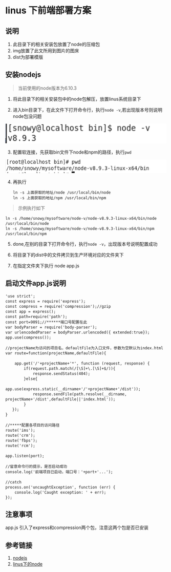 # linus 下前端部署方案 #

## 说明 ##
1. 此目录下的相关安装包放置了node的压缩包
2. img放置了此文所用到图片的图床
3. dist为部署模版

## 安装nodejs ##
>当前使用的node版本为6.10.3

1. 将此目录下的相关安装包中的node包解压，放置linus系统目录下


2. 进入bin目录下，在此文件下打开命令行，执行`node -v`,若出现版本号则说明node包没问题

![执行命令后img1](https://github.com/snowyYU/linus-deploy-FE/raw/master/img/img1.png)

3. 配置软连接，先获取bin文件下node和npm的路径，执行`pwd`

![执行命令后img2](https://github.com/snowyYU/linus-deploy-FE/raw/master/img/img2.png)

4. 再执行
    ```
    ln -s 上面获取的地址/node /usr/local/bin/node 
    ln -s 上面获取的地址/npm /usr/local/bin/npm
    ```

>示例执行如下

    ln -s /home/snowy/mysoftware/node-v/node-v8.9.3-linux-x64/bin/node /usr/local/bin/node
    ln -s /home/snowy/mysoftware/node-v/node-v8.9.3-linux-x64/bin/npm /usr/local/bin/npm
    

5. done,在别的目录下打开命令行，执行`node -v`，出现版本号说明配置成功

6. 将目录下的dist中的文件拷贝到生产环境对应的文件夹下

7. 在指定文件夹下执行 node app.js


## 启动文件app.js说明 ##

```
'use strict';
const express = require('express');
const compress = require('compression');//gzip
const app = express();
const path=require('path');
const port=9091;//******端口号配置在此
var bodyParser = require('body-parser');
var urlencodedParser = bodyParser.urlencoded({ extended:true});
app.use(compress());

//projectName为访问的项目名，defaultFile为入口文件，参数为空默认为index.html
var route=function(projectName,defaultFile){

    app.get('/'+projectName+'*', function (request, response) {
        if(request.path.match(/[\S]+\.[\S]+$/)){
            response.sendStatus(404);
        }else{
            app.use(express.static(__dirname+'/'+projectName+'/dist'));
            response.sendFile(path.resolve(__dirname, projectName+'/dist',defaultFile||'index.html'));
        }
   });
}

//*****配置各项目的访问路径
route('ims');
route('crm');
route('fbps');
route('rcm');

app.listen(port);

//留意命令行的提示，是否启动成功
console.log('前端项目已启动，端口号：'+port+'...');

//catch
process.on('uncaughtException', function (err) {
    console.log('Caught exception: ' + err);
});
```

## 注意事项 ##

app.js 引入了express和compression两个包，注意这两个包是否已安装

## 参考链接 ##
1. [nodejs](https://nodejs.org/zh-cn/)
2. [linus下的node](http://www.cnblogs.com/dubaokun/p/3558848.html)